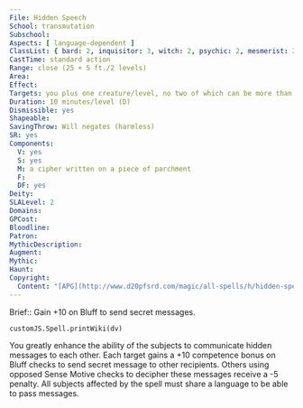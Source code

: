 ```yaml
---
File: Hidden Speech
School: transmutation
Subschool: 
Aspects: [ language-dependent ]
ClassList: { bard: 2, inquisitor: 3, witch: 2, psychic: 2, mesmerist: 2, medium: 2 }
CastTime: standard action
Range: close (25 + 5 ft./2 levels)
Area: 
Effect: 
Targets: you plus one creature/level, no two of which can be more than 30 ft. apart
Duration: 10 minutes/level (D)
Dismissible: yes
Shapeable: 
SavingThrow: Will negates (harmless)
SR: yes
Components:
  V: yes
  S: yes
  M: a cipher written on a piece of parchment
  F: 
  DF: yes
Deity: 
SLALevel: 2
Domains: 
GPCost: 
Bloodline: 
Patron: 
MythicDescription: 
Augment: 
Mythic: 
Haunt: 
Copyright:
  Content: "[APG](http://www.d20pfsrd.com/magic/all-spells/h/hidden-speech)"
---
```

Brief:: Gain +10 on Bluff to send secret messages.

```dataviewjs
customJS.Spell.printWiki(dv)
```

You greatly enhance the ability of the subjects to communicate hidden messages to each other. Each target gains a +10 competence bonus on Bluff checks to send secret message to other recipients. Others using opposed Sense Motive checks to decipher these messages receive a -5 penalty. All subjects affected by the spell must share a language to be able to pass messages.
